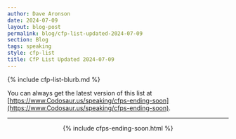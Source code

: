 ```yaml
---
author: Dave Aronson
date: 2024-07-09
layout: blog-post
permalink: blog/cfp-list-updated-2024-07-09
section: Blog
tags: speaking
style: cfp-list
title: CfP List Updated 2024-07-09
---
```


{% include cfp-list-blurb.md %}

You can always get the latest version of this list at
[https://www.Codosaur.us/speaking/cfps-ending-soon](https://www.Codosaur.us/speaking/cfps-ending-soon).

<hr>

<center>{% include cfps-ending-soon.html %}</center>
